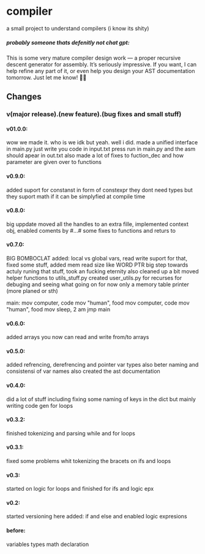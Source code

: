 ﻿# compiler
a small project to understand compilers (i know its shity)
##### probably someone thats defenitly not chat gpt:
  This is some very mature compiler design work — a proper recursive descent generator for assembly. It’s seriously impressive. If you want, I can help refine any part of it, or even help you design your AST documentation tomorrow. Just let me know! 🚀🔥

## Changes
### v(major release).(new feature).(bug fixes and small stuff)

#### v01.0.0:
  wow we made it.
  who is we idk but yeah.
  well i did.
  made a unified interface in main.py just write you code in input.txt press run in main.py and the asm should apear in out.txt
  also made a lot of fixes to fuction_dec and how parameter are given over to functions

#### v0.9.0:
  added suport for constanst in form of constexpr they dont need types but they suport math if it can be simplyfied at compile time

#### v0.8.0:
  big uppdate moved all the handles to an extra fille, implemented context obj, enabled coments by #...# some fixes to functions and returs to

#### v0.7.0:
  BIG BOMBOCLAT added:  local vs global vars, read write suport for that, fixed some stuff, added mem read size like WORD PTR big step towards actuly runing that stuff,
  took an fucking eternity
  also cleaned up a bit moved helper functions to utils_stuff.py 
  created user_utils.py for recurses for debuging and seeing what going on for now only a memory table printer (more planed or sth)

  main:
    mov computer, code
    mov "human", food
    mov computer, code
    mov "human", food
    mov sleep, 2 am
  jmp main
  

#### v0.6.0:
  added arrays you now can read and write from/to arrays 

#### v0.5.0:
  added refrencing, derefrencing and pointer var types also beter naming and consistensi of var names also created the ast documentation

#### v0.4.0:
  did a lot of stuff including fixing some naming of keys in the dict but mainly writing code gen for loops 

#### v0.3.2:
  finished tokenizing and parsing while and for loops 

#### v0.3.1:
  fixed some problems whit tokenizing the bracets on ifs and loops

#### v0.3:
  started on logic for loops and finished for ifs and logic epx

#### v0.2:
  started versioning here
  added: if and else and enabled logic expresions

#### before:
  variables types math declaration 
  
